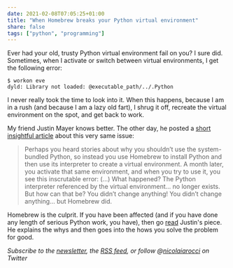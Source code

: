 ```yaml
---
date: 2021-02-08T07:05:25+01:00
title: "When Homebrew breaks your Python virtual environment"
share: false
tags: ["python", "programming"]
---
```

Ever had your old, trusty Python virtual environment fail on you? I sure did.
Sometimes, when I activate or switch between virtual environments, I get the
following error:

    $ workon eve
    dyld: Library not loaded: @executable_path/../.Python

I never really took the time to look into it. When this happens, because I am
in a rush (and because I am a lazy old fart), I shrug it off, recreate the
virtual environment on the spot, and get back to work. 

My friend Justin Mayer knows better. The other day, he posted a [short
insightful article][1] about this very same issue:

> Perhaps you heard stories about why you shouldn’t use the system-bundled
> Python, so instead you use Homebrew to install Python and then use its
> interpreter to create a virtual environment. A month later, you activate that
> same environment, and when you try to use it, you see this inscrutable error:
> (...) What happened? The Python interpreter referenced by the virtual
> environment… no longer exists. But how can that be? You didn’t change
> anything! You didn’t change anything… but Homebrew did.

Homebrew is the culprit. If you have been affected (and if you have done any
length of serious Python work, you have), then go [read][1] Justin's piece. He
explains the whys and then goes into the hows you solve the problem for good.


*Subscribe to the [newsletter][nl], the [RSS feed][rss], or follow @[nicolaiarocci][tw] on Twitter*

 [1]: https://justinmayer.com/posts/homebrew-python-is-not-for-you/
 [rss]: https://nicolaiarocci.com/index.xml
 [tw]: http://twitter.com/nicolaiarocci
 [nl]: https://nicolaiarocci.substack.com
